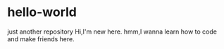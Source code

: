 # hello-world
just another repository
Hi,I'm new here.
hmm,I wanna learn how to code and make friends here.
